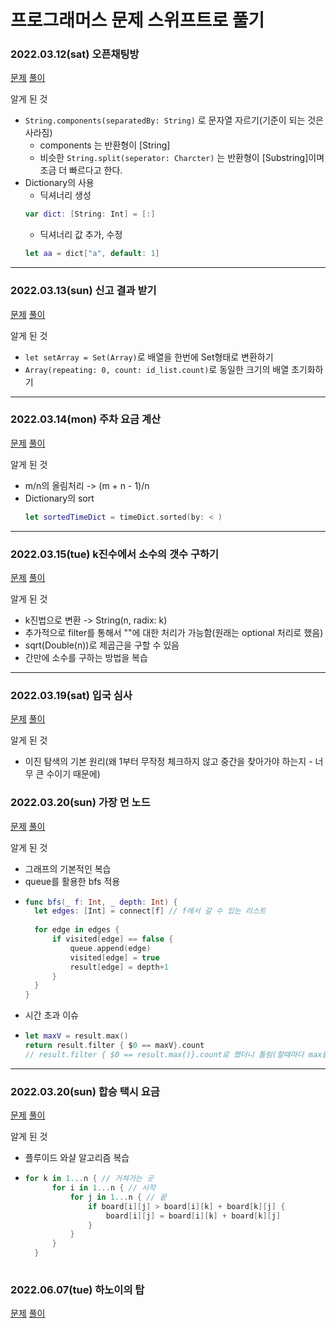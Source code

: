 # 프로그래머스 문제 스위프트로 풀기

### 2022.03.12(sat) 오픈채팅방
[문제](https://programmers.co.kr/learn/courses/30/lessons/42888?language=swift)
[풀이](https://github.com/kokojong/programmers_swift/blob/main/%EC%98%A4%ED%94%88%EC%B1%84%ED%8C%85%EB%B0%A9.swift)

알게 된 것
- `String.components(separatedBy: String)` 로 문자열 자르기(기준이 되는 것은 사라짐)
  - components 는 반환형이 [String]
  - 비슷한 `String.split(seperator: Charcter)` 는 반환형이 [Substring]이며 조금 더 빠르다고 한다.
- Dictionary의 사용
  - 딕셔너리 생성
  ```swift
  var dict: [String: Int] = [:]
  ```
  - 딕셔너리 값 추가, 수정
  ```swift
  let aa = dict["a", default: 1]  
  ```

***

### 2022.03.13(sun) 신고 결과 받기
[문제](https://programmers.co.kr/learn/courses/30/lessons/92334)
[풀이](https://github.com/kokojong/programmers_swift/blob/main/%EC%8B%A0%EA%B3%A0%20%EA%B2%B0%EA%B3%BC%20%EB%B0%9B%EA%B8%B0.swift)

알게 된 것
- `let setArray = Set(Array)`로 배열을 한번에 Set형태로 변환하기
- `Array(repeating: 0, count: id_list.count)`로 동일한 크기의 배열 초기화하기

***

### 2022.03.14(mon) 주차 요금 계산
[문제](https://programmers.co.kr/learn/courses/30/lessons/92341)
[풀이](https://github.com/kokojong/programmers_swift/blob/main/%EC%A3%BC%EC%B0%A8%20%EC%9A%94%EA%B8%88%20%EA%B3%84%EC%82%B0.swift)

알게 된 것
- m/n의 올림처리 -> (m + n - 1)/n
- Dictionary의 sort
  ```swift 
  let sortedTimeDict = timeDict.sorted(by: < ) 
  ```

***

### 2022.03.15(tue) k진수에서 소수의 갯수 구하기
[문제](https://programmers.co.kr/learn/courses/30/lessons/92335)
[풀이](https://github.com/kokojong/programmers_swift/blob/main/k%EC%A7%84%EC%88%98%EC%97%90%EC%84%9C%20%EC%86%8C%EC%88%98%20%EA%B0%9C%EC%88%98%20%EA%B5%AC%ED%95%98%EA%B8%B0.swift)

알게 된 것
- k진법으로 변환 -> String(n, radix: k)
- 추가적으로 filter를 통해서 ""에 대한 처리가 가능함(원래는 optional 처리로 했음)
- sqrt(Double(n))로 제곱근을 구할 수 있음
- 간만에 소수를 구하는 방법을 복습

***

### 2022.03.19(sat) 입국 심사
[문제](https://programmers.co.kr/learn/courses/30/lessons/43238?language=swift)
[풀이](https://github.com/kokojong/programmers_swift/blob/main/%EC%9E%85%EA%B5%AD%EC%8B%AC%EC%82%AC.swift)

알게 된 것
- 이진 탐색의 기본 원리(왜 1부터 무작정 체크하지 않고 중간을 찾아가야 하는지 - 너무 큰 수이기 때문에)

### 2022.03.20(sun) 가장 먼 노드
[문제](https://programmers.co.kr/learn/courses/30/lessons/49189)
[풀이](https://github.com/kokojong/programmers_swift/blob/main/%EA%B0%80%EC%9E%A5%20%EB%A8%BC%20%EB%85%B8%EB%93%9C.swift)

알게 된 것
- 그래프의 기본적인 복습
- queue를 활용한 bfs 적용
- ```swift
  func bfs(_ f: Int, _ depth: Int) {
    let edges: [Int] = connect[f] // f에서 갈 수 있는 리스트
    
    for edge in edges {
        if visited[edge] == false {
            queue.append(edge)
            visited[edge] = true
            result[edge] = depth+1
        } 
    }
  }
  ```
- 시간 초과 이슈
- ```swift
  let maxV = result.max()
  return result.filter { $0 == maxV}.count
  // result.filter { $0 == result.max()}.count로 했더니 틀림(할때마다 max를 계산하게 한다)
  ```

***

### 2022.03.20(sun) 합승 택시 요금
[문제](https://programmers.co.kr/learn/courses/30/lessons/72413)
[풀이](https://github.com/kokojong/programmers_swift/blob/main/%ED%95%A9%EC%8A%B9%20%ED%83%9D%EC%8B%9C%20%EC%9A%94%EA%B8%88.swift)

알게 된 것
- 플루이드 와샬 알고리즘 복습
- ``` swift
  for k in 1...n { // 거쳐가는 곳
        for i in 1...n { // 시작
            for j in 1...n { // 끝
                if board[i][j] > board[i][k] + board[k][j] {
                    board[i][j] = board[i][k] + board[k][j]
                }
            }
        }
    }
    
### 2022.06.07(tue) 하노이의 탑
[문제](https://programmers.co.kr/learn/courses/30/lessons/12946)
[풀이](https://github.com/kokojong/programmers_swift/blob/main/%ED%95%98%EB%85%B8%EC%9D%B4%EC%9D%98%20%ED%83%91.swift)
